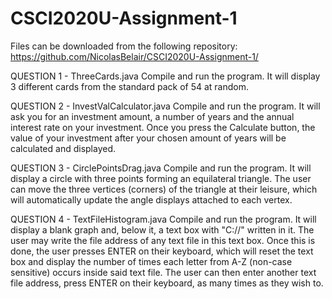 # CSCI2020U-Assignment-1
Files can be downloaded from the following repository:
  https://github.com/NicolasBelair/CSCI2020U-Assignment-1/
  
QUESTION 1 - ThreeCards.java
Compile and run the program.
It will display 3 different cards from the standard pack of 54 at random.

QUESTION 2 - InvestValCalculator.java
Compile and run the program.
It will ask you for an investment amount, a number of years and the annual interest rate on your investment.
Once you press the Calculate button, the value of your investment after your chosen amount of years will be calculated and displayed.

QUESTION 3 - CirclePointsDrag.java
Compile and run the program.
It will display a circle with three points forming an equilateral triangle.
The user can move the three vertices (corners) of the triangle at their leisure, which will automatically update the angle displays attached to each vertex.

QUESTION 4 - TextFileHistogram.java
Compile and run the program.
It will display a blank graph and, below it, a text box with "C://" written in it.
The user may write the file address of any text file in this text box.
Once this is done, the user presses ENTER on their keyboard, which will reset the text box and display the number of times each letter from A-Z (non-case sensitive) occurs inside said text file.
The user can then enter another text file address, press ENTER on their keyboard, as many times as they wish to.
